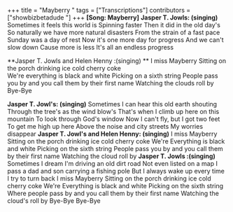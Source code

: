 +++
title = "Mayberry "
tags = ["Transcriptions"]
contributors = ["showbizbetadude "]
+++
**[Song: Mayberry]**
**Jasper T. Jowls: (singing)**
 Sometimes it feels this world is Spinning faster 
Then it did in the old day's 
So naturally we have more natural disasters 
From the strain of a fast pace 
Sunday was a day of rest 
Now it's one more day for progress
And we can't slow down 
Cause more is less 
It's all an endless progress 

**Jasper T. Jowls and Helen Henny :(singing) **
I miss Mayberry 
Sitting on the porch drinking ice cold cherry coke  
We're everything is black and white 
Picking on a sixth string 
People pass you by and you call them by their first name 
Watching the clouds roll by 
Bye-Bye 

**Jasper T. Jowl's: (singing)**
Sometimes I can hear this old earth shouting
Through the tree's as the wind blow's 
That's when I climb up here on this mountain 
To look through God's window 
Now I can't fly, but I got two feet 
To get me high up here
Above the noise and city streets 
My worries disappear
**Jasper T. Jowl's and Helen Henny: (singing)**
I miss Mayberry 
Sitting on the porch drinking ice cold cherry coke 
We're Everything is black and white 
Picking on the sixth string 
People pass you by and you call them by their first name
Watching the cloud roll by 
**Jasper T. Jowls :(singing)**
Sometimes I dream I'm driving an old dirt road 
Not even listed on a map 
I pass a dad and son carrying a fishing pole 
But I always wake up every time I try to turn back 
I miss Mayberry 
Sitting on the porch drinking ice cold cherry coke 
We're Everything is black and white 
Picking on the sixth string 
Where people pass by and you call them by their first name 
Watching the cloud's roll by 
Bye-Bye 
Bye-Bye 

  

 
  

  
 




